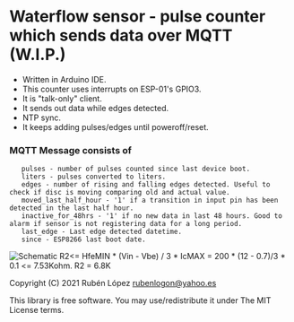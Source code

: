 # Waterflow sensor - pulse counter which sends data over MQTT (W.I.P.)

* Written in Arduino IDE.
* This counter uses interrupts on ESP-01's GPIO3.
* It is "talk-only" client. 
* It sends out data while edges detected.
* NTP sync.
* It keeps adding pulses/edges until poweroff/reset.

### MQTT Message consists of 
       pulses - number of pulses counted since last device boot.
       liters - pulses converted to liters.
       edges - number of rising and falling edges detected. Useful to check if disc is moving comparing old and actual value.
       moved_last_half_hour - '1' if a transition in input pin has been detected in the last half hour.
       inactive_for_48hrs - '1' if no new data in last 48 hours. Good to alarm if sensor is not registering data for a long period.
       last_edge - Last edge detected datetime.
       since - ESP8266 last boot date.
       
  
![Schematic](https://raw.githubusercontent.com/logon84/waterflow_sensor_aka_pulse_counter/main/schematic.png)
R2<= HfeMIN * (Vin - Vbe) / 3 * IcMAX = 200 * (12 - 0.7)/3 * 0.1 <= 7.53Kohm.  R2 = 6.8K

Copyright (C) 2021 Rubén López <rubenlogon@yahoo.es>  

This library is free software. You may use/redistribute it under The MIT License terms. 
 

